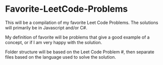 # Favorite-LeetCode-Problems

This will be a compilation of my favorite Leet Code Problems.
The solutions will primarily be in Javascript and/or C#.

My definition of favorite will be problems that give a good example of a concept, or if I am very happy with the solution.

Folder structure will be based on the Leet Code Problem #, then separate files based on the language used to solve the solution.
